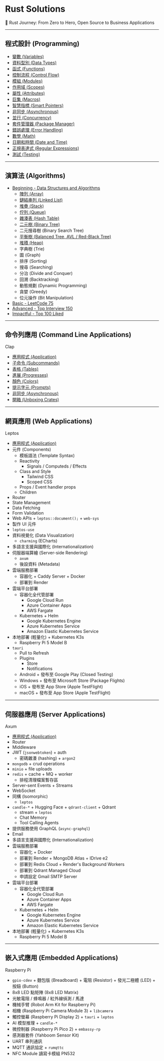 # Rust Solutions

🦀 Rust Journey: From Zero to Hero, Open Source to Business Applications

---

## 程式設計 (Programming)

- [變數 (Variables)](./programming/Variables.md)
- [資料型別 (Data Types)](./programming/DataTypes.md)
- [函式 (Functions)](./programming/Functions.md)
- [控制流程 (Control Flow)](./programming/ControlFlow.md)
- [模組 (Modules)](./programming/Modules.md)
- [作用域 (Scopes)](./programming/Scopes.md)
- [屬性 (Attributes)](./programming/Attributes.md)
- [巨集 (Macros)](./programming/Macros.md)
- [智慧指標 (Smart Pointers)](./programming/SmartPointers.md)
- [非同步 (Asynchronous)](./programming/Asynchronous.md)
- [並行 (Concurrency)](./programming/Concurrency.md)
- [套件管理器 (Package Manager)](./programming/PackageManager.md)
- [錯誤處理 (Error Handling)](./programming/ErrorHandling.md)
- [數學 (Math)](./programming/Math.md)
- [日期和時間 (Date and Time)](./programming/DateAndTime.md)
- [正規表達式 (Regular Expressions)](./programming/RegularExpressions.md)
- [測試 (Testing)](./programming/Testing.md)

---

## 演算法 (Algorithms)

- [Beginning - Data Structures and Algorithms](./algorithms/Beginning.md)
  - [陣列 (Array)](./algorithms/Beginning.md#陣列-array)
  - [鏈結串列 (Linked List)](./algorithms/Beginning.md#鏈結串列-linked-list)
  - [堆疊 (Stack)](./algorithms/Beginning.md#堆疊-stack)
  - [佇列 (Queue)](./algorithms/Beginning.md#佇列-queue)
  - [雜湊表 (Hash Table)](./algorithms/Beginning.md#雜湊表-hash-table)
  - [二元樹 (Binary Tree)](./algorithms/Beginning.md#二元樹-binary-tree)
  - 二元搜尋樹 (Binary Search Tree)
  - [平衡樹 (Balanced Tree, AVL / Red-Black Tree)](./algorithms/Beginning.md#平衡樹-balanced-tree-avl--red-black-tree)
  - [堆積 (Heap)](./algorithms/Beginning.md#堆積-heap)
  - 字典樹 (Trie)
  - 圖 (Graph)
  - 排序 (Sorting)
  - 搜尋 (Searching)
  - 分治 (Divide and Conquer)
  - 回溯 (Backtracking)
  - 動態規劃 (Dynamic Programming)
  - 貪婪 (Greedy)
  - 位元操作 (Bit Manipulation)
- [Basic - LeetCode 75](./algorithms/Basic.md)
- [Advanced - Top Interview 150](./algorithms/Advanced.md)
- [Impactful - Top 100 Liked](./algorithms/Impactful.md)

---

## 命令列應用 (Command Line Applications)

Clap

- [應用程式 (Application)](./command-line/CommandLine.md#應用程式-application)
- [子命令 (Subcommands)](./command-line/CommandLine.md#子命令-subcommands)
- [表格 (Tables)](./command-line/CommandLine.md#表格-tables)
- [進展 (Progresses)](./command-line/CommandLine.md#進展-progresses)
- [顏色 (Colors)](./command-line/CommandLine.md#顏色-colors)
- [提示字元 (Prompts)](./command-line/CommandLine.md#提示字元-prompts)
- [非同步 (Asynchronous)](./command-line/CommandLine.md#非同步-asynchronous)
- [開箱 (Unboxing Crates)](./command-line/CommandLine.md#開箱-unboxing-crates)

---

## 網頁應用 (Web Applications)

Leptos

- [應用程式 (Application)](./web/Application.md)
- 元件 (Components)
  - 模板語法 (Template Syntax)
  - Reactivity
    - Signals / Computeds / Effects
  - Class and Style
    - Tailwind CSS
    - Scoped CSS
  - Props / Event handler props
  - Children
- Router
- State Management
- Data Fetching
- Form Validation
- Web APIs + `leptos::document();` + `web-sys`
- 製作 UI 元件
- `leptos-use`
- 資料視覺化 (Data Visualization)
  - `charming` (ECharts)
- 多語言支援與國際化 (Internationalization)
- 伺服器端算繪 (Server-side Rendering)
  - `axum`
  - 後設資料 (Metadata)
- 雲端服務部署
  - 容器化 + Caddy Server + Docker
  - 部署到 Render
- 雲端平台部署
  - 容器化全代管部署
    - Google Cloud Run
    - Azure Container Apps
    - AWS Fargate
  - Kubernetes + Helm
    - Google Kubernetes Engine
    - Azure Kubernetes Service
    - Amazon Elastic Kubernetes Service
- 本地部署 (輕量化) + Kubernetes K3s
  - Raspberry Pi 5 Model B
- `tauri`
  - Pull to Refresh
  - Plugins
    - Store
    - Notifications
  - Android + 發布至 Google Play (Closed Testing)
  - Windows + 發布至 Microsoft Store (Package Flights)
  - iOS + 發布至 App Store (Apple TestFlight)
  - macOS + 發布至 App Store (Apple TestFlight)

---

## 伺服器應用 (Server Applications)

Axum

- [應用程式 (Application)](./server/Application.md)
- Router
- Middleware
- JWT (`jsonwebtoken`) + auth
  - 密碼雜湊 (hashing) + `argon2`
- `mongodb` + crud operations
- `minio` + file uploads
- `redis` + cache + MQ + worker
  - 排程清理檔案暫存區
- Server-sent Events + Streams
- WebSocket
- 同構 (Isomorphic)
  - `leptos`
- `candle-*` + Hugging Face + `qdrant-client` + Qdrant
  - stream + `leptos`
  - Chat Memory
  - Tool Calling Agents
- 提供服務使用 GraphQL (`async-graphql`)
- Email
- 多語言支援與國際化 (Internationalization)
- 雲端服務部署
  - 容器化 + Docker
  - 部署到 Render + MongoDB Atlas + IDrive e2
  - 部署到 Redis Cloud + Render's Background Workers
  - 部署到 Qdrant Managed Cloud
  - 申請設定 Gmail SMTP Server
- 雲端平台部署
  - 容器化全代管部署
    - Google Cloud Run
    - Azure Container Apps
    - AWS Fargate
  - Kubernetes + Helm
    - Google Kubernetes Engine
    - Azure Kubernetes Service
    - Amazon Elastic Kubernetes Service
- 本地部署 (輕量化) + Kubernetes K3s
  - Raspberry Pi 5 Model B

---

## 嵌入式應用 (Embedded Applications)

Raspberry Pi

- `gpio-cdev` + 麵包版 (Breadboard) + 電阻 (Resistor) + 發光二極體 (LED) + 按鈕 (Button)
- 8x8 LED 點矩陣 (8x8 LED Matrix)
- 光敏電阻 / 蜂鳴器 / 紅外線偵測 / 馬達
- 機械手臂 (Robot Arm Kit for Raspberry Pi)
- 相機 (Raspberry Pi Camera Module 3) + `libcamera`
- 觸控螢幕 (Raspberry Pi Display 2) + `tauri` + `leptos`
- AI 模型推理 + `candle-*`
- 微控制器 (Raspberry Pi Pico 2) + `embassy-rp`
- 感測器套件 (Yahboom Sensor Kit)
- UART 串列通訊
- MQTT 通訊協定 + `rumqttc`
- NFC Module 讀寫卡模組 PN532
